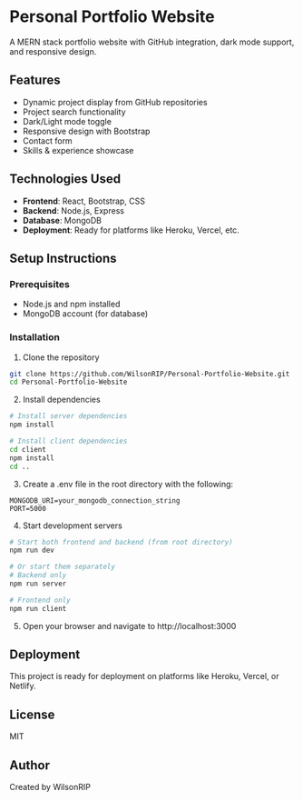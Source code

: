 # Personal Portfolio Website

A MERN stack portfolio website with GitHub integration, dark mode support, and responsive design.

## Features

- Dynamic project display from GitHub repositories
- Project search functionality
- Dark/Light mode toggle
- Responsive design with Bootstrap
- Contact form
- Skills & experience showcase

## Technologies Used

- **Frontend**: React, Bootstrap, CSS
- **Backend**: Node.js, Express
- **Database**: MongoDB
- **Deployment**: Ready for platforms like Heroku, Vercel, etc.

## Setup Instructions

### Prerequisites
- Node.js and npm installed
- MongoDB account (for database)

### Installation

1. Clone the repository
```bash
git clone https://github.com/WilsonRIP/Personal-Portfolio-Website.git
cd Personal-Portfolio-Website
```

2. Install dependencies
```bash
# Install server dependencies
npm install

# Install client dependencies
cd client
npm install
cd ..
```

3. Create a .env file in the root directory with the following:
```
MONGODB_URI=your_mongodb_connection_string
PORT=5000
```

4. Start development servers
```bash
# Start both frontend and backend (from root directory)
npm run dev

# Or start them separately
# Backend only
npm run server

# Frontend only
npm run client
```

5. Open your browser and navigate to http://localhost:3000

## Deployment

This project is ready for deployment on platforms like Heroku, Vercel, or Netlify.

## License

MIT

## Author

Created by WilsonRIP 